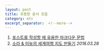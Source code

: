 ```yaml
---
layout: post
title: 유용한 문서 모음
category: etc
excerpt_separator:  <!--more-->
---
```


1. [포스트를 작성할 때 유용한 마크다운 문법](http://blog.hyeyoonjung.com/2017/05/30/how-to-use-markdown/)
1. [소라 & 미눙의 세계여행 지도 만들기](https://www.google.com/maps/d/edit?hl=ko&hl=ko&mid=1gkiOkQr0cY7MiYDVObCH7FmUDoLNlq2z&ll=43.22825264507053%2C-2.6127738750000162&z=4) *2018.03.28*
